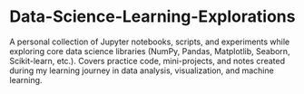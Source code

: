 # Data-Science-Learning-Explorations
A personal collection of Jupyter notebooks, scripts, and experiments while exploring core data science libraries (NumPy, Pandas, Matplotlib, Seaborn, Scikit-learn, etc.).
Covers practice code, mini-projects, and notes created during my learning journey in data analysis, visualization, and machine learning.

